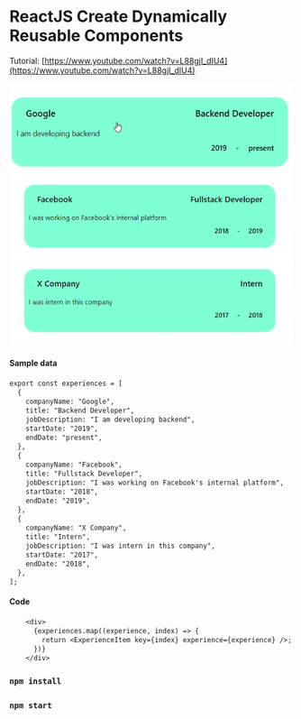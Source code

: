 # ReactJS Create Dynamically Reusable Components

Tutorial: [https://www.youtube.com/watch?v=L88gjI_dIU4](https://www.youtube.com/watch?v=L88gjI_dIU4)

![example](./images/ex1.png)

#### Sample data
```
export const experiences = [
  {
    companyName: "Google",
    title: "Backend Developer",
    jobDescription: "I am developing backend",
    startDate: "2019",
    endDate: "present",
  },
  {
    companyName: "Facebook",
    title: "Fullstack Developer",
    jobDescription: "I was working on Facebook's internal platform",
    startDate: "2018",
    endDate: "2019",
  },
  {
    companyName: "X Company",
    title: "Intern",
    jobDescription: "I was intern in this company",
    startDate: "2017",
    endDate: "2018",
  },
];

```


#### Code
```
	<div>
      {experiences.map((experience, index) => {
        return <ExperienceItem key={index} experience={experience} />;
      })}
    </div>

```



### `npm install`

### `npm start`


